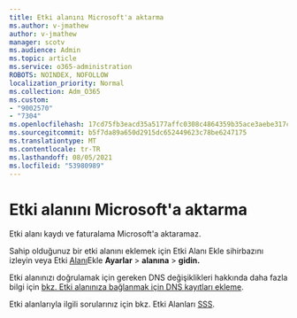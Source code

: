 ```yaml
---
title: Etki alanını Microsoft'a aktarma
ms.author: v-jmathew
author: v-jmathew
manager: scotv
ms.audience: Admin
ms.topic: article
ms.service: o365-administration
ROBOTS: NOINDEX, NOFOLLOW
localization_priority: Normal
ms.collection: Adm_O365
ms.custom:
- "9002570"
- "7304"
ms.openlocfilehash: 17cd75fb3eacd35a5177affc0308c4864359b35ace3aebe317c0c126092b6bba
ms.sourcegitcommit: b5f7da89a650d2915dc652449623c78be6247175
ms.translationtype: MT
ms.contentlocale: tr-TR
ms.lasthandoff: 08/05/2021
ms.locfileid: "53980989"
---
```

# <a name="transfer-a-domain-to-microsoft"></a>Etki alanını Microsoft'a aktarma

Etki alanı kaydı ve faturalama Microsoft'a aktaramaz.

Sahip olduğunuz bir etki alanını eklemek için Etki Alanı Ekle sihirbazını izleyin veya Etki [Alanı](https://admin.microsoft.com/Adminportal/Domains/Wizard)Ekle **Ayarlar**  >  **alanına**  >  **gidin.**

Etki alanınızı doğrulamak için gereken DNS değişiklikleri hakkında daha fazla bilgi için [bkz. Etki alanınıza bağlanmak için DNS kayıtları ekleme](https://docs.microsoft.com/microsoft-365/admin/get-help-with-domains/create-dns-records-at-any-dns-hosting-provider).

Etki alanlarıyla ilgili sorularınız için bkz. Etki Alanları [SSS](https://docs.microsoft.com/microsoft-365/admin/setup/domains-faq).
